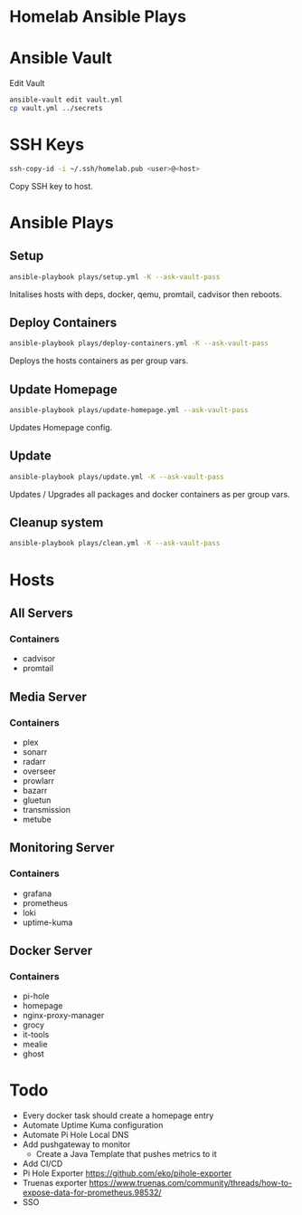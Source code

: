 # Homelab Ansible Plays

# Ansible Vault

Edit Vault

```bash
ansible-vault edit vault.yml
cp vault.yml ../secrets
````

# SSH Keys

```bash
ssh-copy-id -i ~/.ssh/homelab.pub <user>@<host>
```

Copy SSH key to host.

# Ansible Plays

## Setup

```bash
ansible-playbook plays/setup.yml -K --ask-vault-pass
```

Initalises hosts with deps, docker, qemu, promtail, cadvisor then reboots.

## Deploy Containers

```bash
ansible-playbook plays/deploy-containers.yml -K --ask-vault-pass
```

Deploys the hosts containers as per group vars.

## Update Homepage

```bash
ansible-playbook plays/update-homepage.yml --ask-vault-pass
```

Updates Homepage config.

## Update

```bash
ansible-playbook plays/update.yml -K --ask-vault-pass
```

Updates / Upgrades all packages and docker containers as per group vars.

## Cleanup system

```bash
ansible-playbook plays/clean.yml -K --ask-vault-pass
```

# Hosts

## All Servers

### Containers

- cadvisor
- promtail

## Media Server

### Containers

- plex
- sonarr
- radarr
- overseer
- prowlarr
- bazarr
- gluetun
- transmission
- metube

## Monitoring Server

### Containers

- grafana
- prometheus
- loki
- uptime-kuma

## Docker Server

### Containers

- pi-hole
- homepage
- nginx-proxy-manager
- grocy
- it-tools
- mealie
- ghost

# Todo

- Every docker task should create a homepage entry
- Automate Uptime Kuma configuration
- Automate Pi Hole Local DNS
- Add pushgateway to monitor
    - Create a Java Template that pushes metrics to it
- Add CI/CD
- Pi Hole Exporter https://github.com/eko/pihole-exporter
- Truenas exporter https://www.truenas.com/community/threads/how-to-expose-data-for-prometheus.98532/
- SSO
